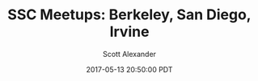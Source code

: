 ---
layout: podcast
title: "SSC Meetups: Berkeley, San Diego, Irvine"
author: Scott Alexander
description: https://slatestarcodex.com/2017/05/13/ssc-meetups-berkeley-san-diego-irvine/
date: 2017-05-13 20:50:00 PDT
length: 342364
duration: 85
guid: ssc-meetups-berkeley-san-diego-irvine
---